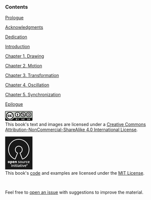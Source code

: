<h3 class="title">Contents</h3>
<div class="split-grid">
    <div class="main-text small-text">
        <p class="title"><a href="#/prologue">Prologue</a></p>
        <p class="title"><a href="#/acknowledgments">Acknowledgments</a></p>
        <p class="title"><a href="#/dedication">Dedication</a></p>
        <p class="title"><a href="#/introduction">Introduction</a></p>
        <p class="title"><a href="#/chapter-1">Chapter 1. Drawing</a></p>
        <p class="title"><a href="#/chapter-2">Chapter 2. Motion</a></p>
        <p class="title"><a href="#/chapter-3">Chapter 3. Transformation</a></p>
        <p class="title"><a href="#/chapter-4">Chapter 4. Oscillation</a></p>
        <p class="title"><a href="#/chapter-5">Chapter 5. Synchronization</a></p>
        <p class="title"><a href="#/epilogue">Epilogue</a></p>
    </div>
    <div>
        <p class="main-text small-text">
            <a rel="license" href="http://creativecommons.org/licenses/by-nc-sa/4.0/" target="_blank"><img alt="Creative Commons License" style="border-width:0" src="/assets/images/cc-by-nc-sa.png" /></a>
            <br>
            This book's text and images are licensed under a <a rel="license" href="http://creativecommons.org/licenses/by-nc-sa/4.0/" target="_blank">
                Creative Commons Attribution-NonCommercial-ShareAlike 4.0 International License</a>.
        </p>
        <p class="main-text small-text">
            <a rel="license" href="https://opensource.org/licenses/MIT" target="_blank"><img alt="Open Source Initiative" style="border-width:0; margin: 0;" src="/assets/images/osi.png" /></a>
            <br>
            This book's <a href="https://github.com/nickmcintyre/synchrony" target="_blank">code</a> and
            examples are licensed under the <a href="https://opensource.org/licenses/MIT" target="_blank">MIT License</a>.
        </p>
        <br>
        <p class="main-text small-text">
            Feel free to <a href="https://github.com/nickmcintyre/synchrony/issues" target="_blank">open an issue</a> with suggestions to improve the material.
        </p>
    </div>
</div>
